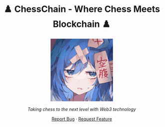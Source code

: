 <div align="center">
  <h1>♟️ ChessChain - Where Chess Meets Blockchain ♟️</h1>
  <img src="generated-icon.png" alt="ChessChain Logo" width="200">
  <p><em>Taking chess to the next level with Web3 technology</em></p>
  <p>
    <a href="https://github.com/Akhil-Rawat/ChessChain-Web3-/issues">Report Bug</a> ·
    <a href="https://github.com/Akhil-Rawat/ChessChain-Web3-/issues">Request Feature</a>
  </p>
</div>
